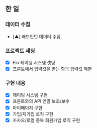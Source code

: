 ## 한 일

### 데이터 수집
- [▲] 배드민턴 데이터 수집

### 프로젝트 세팅

- [x] Elo 레이팅 시스템 셋팅
- [x] 프론트에서 입력값을 받는 항목 입력값 제한

### 구현 내용

- [x] 레이팅 시스템 구현
- [x] 프론트와의 API 연결 보조/보수
- [x] 마이페이지 구현
- [x] 가입/재가입 로직 구현
- [x] 카카오/로컬 중복 회원가입 로직 구현